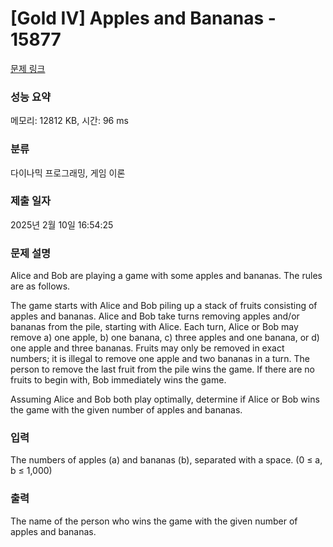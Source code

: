 # [Gold IV] Apples and Bananas - 15877 

[문제 링크](https://www.acmicpc.net/problem/15877) 

### 성능 요약

메모리: 12812 KB, 시간: 96 ms

### 분류

다이나믹 프로그래밍, 게임 이론

### 제출 일자

2025년 2월 10일 16:54:25

### 문제 설명

<p>Alice and Bob are playing a game with some apples and bananas. The rules are as follows.</p>

<p>The game starts with Alice and Bob piling up a stack of fruits consisting of apples and bananas. Alice and Bob take turns removing apples and/or bananas from the pile, starting with Alice. Each turn, Alice or Bob may remove a) one apple, b) one banana, c) three apples and one banana, or d) one apple and three bananas. Fruits may only be removed in exact numbers; it is illegal to remove one apple and two bananas in a turn. The person to remove the last fruit from the pile wins the game. If there are no fruits to begin with, Bob immediately wins the game.</p>

<p>Assuming Alice and Bob both play optimally, determine if Alice or Bob wins the game with the given number of apples and bananas.</p>

### 입력 

 <p>The numbers of apples (a) and bananas (b), separated with a space. (0 ≤ a, b ≤ 1,000)</p>

### 출력 

 <p>The name of the person who wins the game with the given number of apples and bananas.</p>

